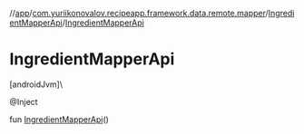 //[app](../../../index.md)/[com.yuriikonovalov.recipeapp.framework.data.remote.mapper](../index.md)/[IngredientMapperApi](index.md)/[IngredientMapperApi](-ingredient-mapper-api.md)

# IngredientMapperApi

[androidJvm]\

@Inject

fun [IngredientMapperApi](-ingredient-mapper-api.md)()
